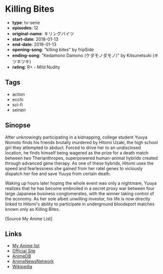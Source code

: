 # Killing Bites

-   **type**: tv-serie
-   **episodes**: 12
-   **original-name**: キリングバイツ
-   **start-date**: 2018-01-13
-   **end-date**: 2018-01-13
-   **opening-song**: "killing bites" by fripSide
-   **ending-song**: "Kedamono Damono (ケダモノダモノ)" by Kitsunetsuki (キツネツキ)
-   **rating**: R+ - Mild Nudity

## Tags

-   action
-   ecchi
-   sci-fi
-   seinen

## Sinopse

After unknowingly participating in a kidnapping, college student Yuuya Nomoto finds his friends brutally murdered by Hitomi Uzaki, the high school girl they attempted to abduct. Forced to drive her to an undisclosed location, he finds himself being wagered as the prize for a death match between two Therianthropes, superpowered human-animal hybrids created through advanced gene therapy. As one of these hybrids, Hitomi uses the speed and fearlessness she gained from her ratel genes to viciously dispatch her foe and save Yuuya from certain death.

Waking up hours later hoping the whole event was only a nightmare, Yuuya realizes that he has become embroiled in a secret proxy war between four large Japanese business conglomerates, with the winner taking control of the economy. As her sole albeit unwilling investor, his life is now directly linked to Hitomi's ability to participate in underground bloodsport matches known only as Killing Bites.

[Source My Anime List]


## Links

-   [My Anime list](https://myanimelist.net/anime/34964/Killing_Bites)
-   [Official Site](http://killingbites-anime.com/)
-   [AnimeDB](http://anidb.info/perl-bin/animedb.pl?show=anime&aid=12888)
-   [AnimeNewsNetwork](http://www.animenewsnetwork.com/encyclopedia/anime.php?id=20213)
-   [Wikipedia](https://en.wikipedia.org/wiki/Killing_Bites)
